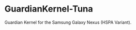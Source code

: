 GuardianKernel-Tuna
===================

Guardian Kernel for the Samsung Galaxy Nexus (HSPA Variant).
